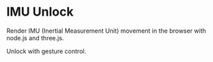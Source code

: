 IMU Unlock
=====================

Render IMU (Inertial Measurement Unit) movement in the browser with node.js and three.js.

Unlock with gesture control.
